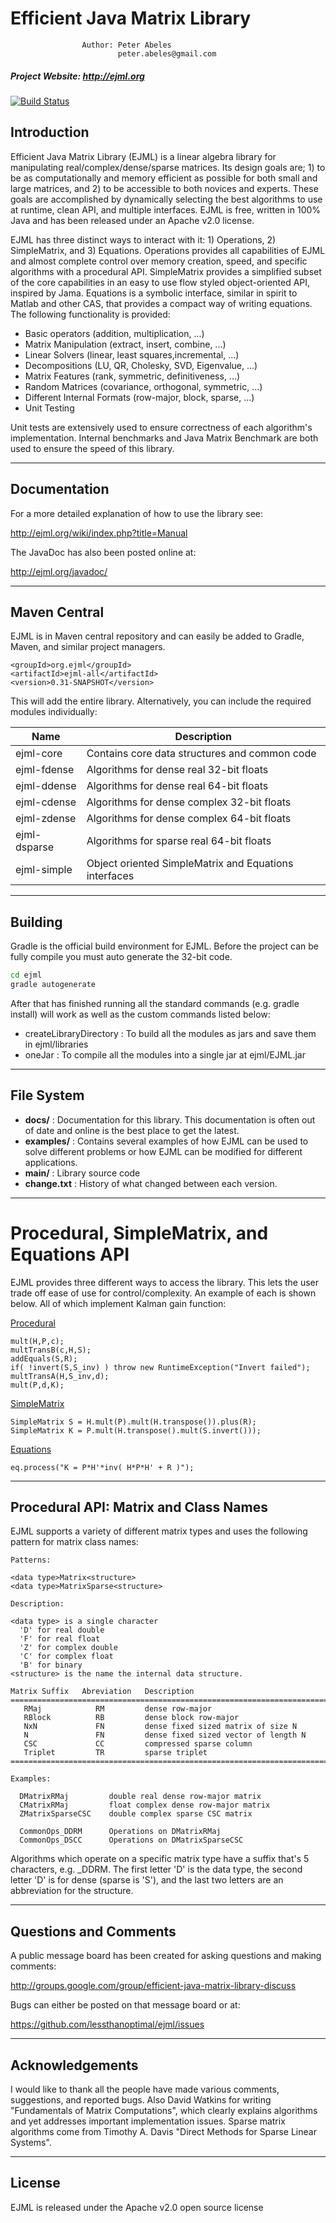 # Efficient Java Matrix Library

                    Author: Peter Abeles
                            peter.abeles@gmail.com 

#####  Project Website: http://ejml.org

[![Build Status](https://travis-ci.org/lessthanoptimal/ejml.svg?branch=master)](https://travis-ci.org/lessthanoptimal/ejml)

## Introduction

Efficient Java Matrix Library (EJML) is a linear algebra library for manipulating real/complex/dense/sparse matrices. Its design goals are; 1) to be as computationally and memory efficient as possible for both small and large matrices, and 2) to be accessible to both novices and experts. These goals are accomplished by dynamically selecting the best algorithms to use at runtime, clean API, and multiple interfaces. EJML is free, written in 100% Java and has been released under an Apache v2.0 license.

EJML has three distinct ways to interact with it: 1) Operations, 2) SimpleMatrix, and 3) Equations. Operations provides all capabilities of EJML and almost complete control over memory creation, speed, and specific algorithms with a procedural API. SimpleMatrix provides a simplified subset of the core capabilities in an easy to use flow styled object-oriented API, inspired by Jama. Equations is a symbolic interface, similar in spirit to Matlab and other CAS, that provides a compact way of writing equations.
The following functionality is provided:

* Basic operators (addition, multiplication, ...)
* Matrix Manipulation (extract, insert, combine, ...)
* Linear Solvers (linear, least squares,incremental, ...)
* Decompositions (LU, QR, Cholesky, SVD, Eigenvalue, ...)
* Matrix Features (rank, symmetric, definitiveness, ...)
* Random Matrices (covariance, orthogonal, symmetric, ...)
* Different Internal Formats (row-major, block, sparse, ...)
* Unit Testing

Unit tests are extensively used to ensure correctness of each algorithm's implementation.  Internal benchmarks and Java Matrix Benchmark are both used to ensure the speed of this library.

---------------------------------------------------------------------------
## Documentation

For a more detailed explanation of how to use the library see:

http://ejml.org/wiki/index.php?title=Manual

The JavaDoc has also been posted online at:

http://ejml.org/javadoc/

---------------------------------------------------------------------------
## Maven Central

EJML is in Maven central repository and can easily be added to Gradle, Maven, and similar project managers.

```
<groupId>org.ejml</groupId>
<artifactId>ejml-all</artifactId>
<version>0.31-SNAPSHOT</version>
```

This will add the entire library.  Alternatively, you can include the required modules individually:

|     Name         |                 Description                           
|------------------|-------------------------------------------------------
| ejml-core        | Contains core data structures and common code
| ejml-fdense      | Algorithms for dense real 32-bit floats
| ejml-ddense      | Algorithms for dense real 64-bit floats
| ejml-cdense      | Algorithms for dense complex 32-bit floats
| ejml-zdense      | Algorithms for dense complex 64-bit floats
| ejml-dsparse     | Algorithms for sparse real 64-bit floats
| ejml-simple      | Object oriented SimpleMatrix and Equations interfaces

---------------------------------------------------------------------------

## Building

Gradle is the official build environment for EJML.  Before the project can be fully compile you must auto generate
the 32-bit code.
```bash
cd ejml
gradle autogenerate
```
After that has finished running all the standard commands (e.g. gradle install) will work as well as the custom commands listed below:

* createLibraryDirectory : To build all the modules as jars and save them in ejml/libraries
* oneJar : To compile all the modules into a single jar at ejml/EJML.jar

---

## File System

* **docs/** :
         Documentation for this library. This documentation is often out of date and online is the best place to get the latest.
* **examples/** :
         Contains several examples of how EJML can be used to solve different problems or how EJML can be modified for different applications.
* **main/** :
         Library source code
* **change.txt** :
         History of what changed between each version.

---------------------------------------------------------------------------

# Procedural, SimpleMatrix, and Equations API

EJML provides three different ways to access the library.  This lets the user trade off ease of use for control/complexity.  An example of each is shown below.  All of which implement Kalman gain function:

[Procedural](http://ejml.org/wiki/index.php?title=Procedural)
```
mult(H,P,c);
multTransB(c,H,S);
addEquals(S,R);
if( !invert(S,S_inv) ) throw new RuntimeException("Invert failed");
multTransA(H,S_inv,d);
mult(P,d,K);
```

[SimpleMatrix](http://ejml.org/wiki/index.php?title=SimpleMatrix)
```
SimpleMatrix S = H.mult(P).mult(H.transpose()).plus(R);
SimpleMatrix K = P.mult(H.transpose().mult(S.invert()));
```

[Equations](http://ejml.org/wiki/index.php?title=Equations)
```
eq.process("K = P*H'*inv( H*P*H' + R )");
```

---------------------------------------------------------------------------

## Procedural API: Matrix and Class Names

EJML supports a variety of different matrix types and uses the following pattern for matrix class names:

```
Patterns:

<data type>Matrix<structure>
<data type>MatrixSparse<structure>

Description:

<data type> is a single character
  'D' for real double 
  'F' for real float 
  'Z' for complex double
  'C' for complex float
  'B' for binary
<structure> is the name the internal data structure.

Matrix Suffix   Abreviation   Description
=========================================================================
   RMaj            RM         dense row-major
   RBlock          RB         dense block row-major
   NxN             FN         dense fixed sized matrix of size N
   N               FN         dense fixed sized vector of length N  
   CSC             CC         compressed sparse column
   Triplet         TR         sparse triplet
=========================================================================

Examples:

  DMatrixRMaj         double real dense row-major matrix
  CMatrixRMaj         float complex dense row-major matrix
  ZMatrixSparseCSC    double complex sparse CSC matrix
  
  CommonOps_DDRM      Operations on DMatrixRMaj
  CommonOps_DSCC      Operations on DMatrixSparseCSC
```

Algorithms which operate on a specific matrix type have a suffix that's 5 characters, e.g. _DDRM.  The first letter 'D' is the data type, the second letter 'D' is for dense (sparse is 'S'), and the last two letters are an abbreviation for the structure.

---------------------------------------------------------------------------
## Questions and Comments

A public message board has been created for asking questions and making comments:

http://groups.google.com/group/efficient-java-matrix-library-discuss

Bugs can either be posted on that message board or at:

https://github.com/lessthanoptimal/ejml/issues

---------------------------------------------------------------------------
## Acknowledgements

I would like to thank all the people have made various comments, suggestions, and reported bugs.  Also David Watkins
for writing "Fundamentals of Matrix Computations", which clearly explains algorithms and yet addresses important
implementation issues.  Sparse matrix algorithms come from Timothy A. Davis "Direct Methods for Sparse Linear Systems".

---------------------------------------------------------------------------
## License

EJML is released under the Apache v2.0 open source license

